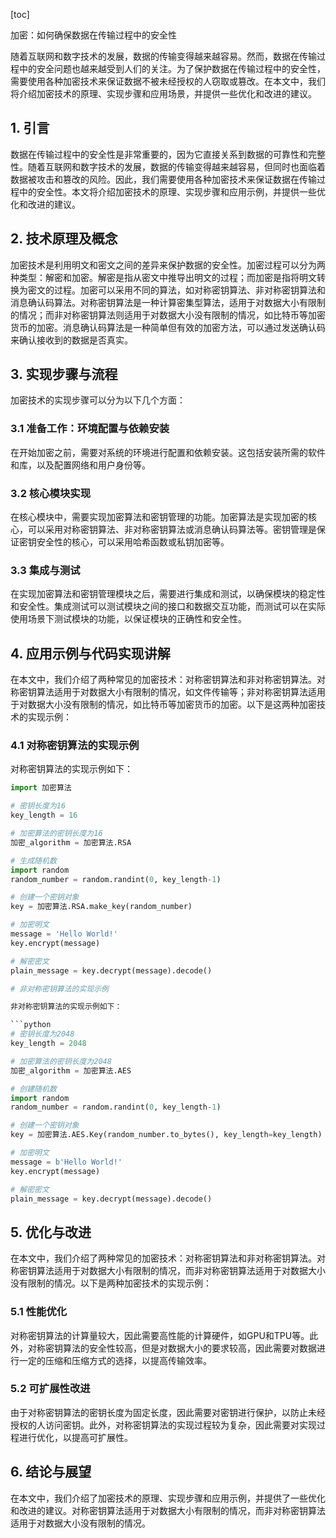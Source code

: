 
[toc]                    
                
                
加密：如何确保数据在传输过程中的安全性

随着互联网和数字技术的发展，数据的传输变得越来越容易。然而，数据在传输过程中的安全问题也越来越受到人们的关注。为了保护数据在传输过程中的安全性，需要使用各种加密技术来保证数据不被未经授权的人窃取或篡改。在本文中，我们将介绍加密技术的原理、实现步骤和应用场景，并提供一些优化和改进的建议。

## 1. 引言

数据在传输过程中的安全性是非常重要的，因为它直接关系到数据的可靠性和完整性。随着互联网和数字技术的发展，数据的传输变得越来越容易，但同时也面临着数据被攻击和篡改的风险。因此，我们需要使用各种加密技术来保证数据在传输过程中的安全性。本文将介绍加密技术的原理、实现步骤和应用示例，并提供一些优化和改进的建议。

## 2. 技术原理及概念

加密技术是利用明文和密文之间的差异来保护数据的安全性。加密过程可以分为两种类型：解密和加密。解密是指从密文中推导出明文的过程；而加密是指将明文转换为密文的过程。加密可以采用不同的算法，如对称密钥算法、非对称密钥算法和消息确认码算法。对称密钥算法是一种计算密集型算法，适用于对数据大小有限制的情况；而非对称密钥算法则适用于对数据大小没有限制的情况，如比特币等加密货币的加密。消息确认码算法是一种简单但有效的加密方法，可以通过发送确认码来确认接收到的数据是否真实。

## 3. 实现步骤与流程

加密技术的实现步骤可以分为以下几个方面：

### 3.1 准备工作：环境配置与依赖安装

在开始加密之前，需要对系统的环境进行配置和依赖安装。这包括安装所需的软件和库，以及配置网络和用户身份等。

### 3.2 核心模块实现

在核心模块中，需要实现加密算法和密钥管理的功能。加密算法是实现加密的核心，可以采用对称密钥算法、非对称密钥算法或消息确认码算法等。密钥管理是保证密钥安全性的核心，可以采用哈希函数或私钥加密等。

### 3.3 集成与测试

在实现加密算法和密钥管理模块之后，需要进行集成和测试，以确保模块的稳定性和安全性。集成测试可以测试模块之间的接口和数据交互功能，而测试可以在实际使用场景下测试模块的功能，以保证模块的正确性和安全性。

## 4. 应用示例与代码实现讲解

在本文中，我们介绍了两种常见的加密技术：对称密钥算法和非对称密钥算法。对称密钥算法适用于对数据大小有限制的情况，如文件传输等；非对称密钥算法适用于对数据大小没有限制的情况，如比特币等加密货币的加密。以下是这两种加密技术的实现示例：

### 4.1 对称密钥算法的实现示例

对称密钥算法的实现示例如下：

```python
import 加密算法

# 密钥长度为16
key_length = 16

# 加密算法的密钥长度为16
加密_algorithm = 加密算法.RSA

# 生成随机数
import random
random_number = random.randint(0, key_length-1)

# 创建一个密钥对象
key = 加密算法.RSA.make_key(random_number)

# 加密明文
message = 'Hello World!'
key.encrypt(message)

# 解密密文
plain_message = key.decrypt(message).decode()
```

```python
# 非对称密钥算法的实现示例

非对称密钥算法的实现示例如下：

```python
# 密钥长度为2048
key_length = 2048

# 加密算法的密钥长度为2048
加密_algorithm = 加密算法.AES

# 创建随机数
import random
random_number = random.randint(0, key_length-1)

# 创建一个密钥对象
key = 加密算法.AES.Key(random_number.to_bytes(), key_length=key_length)

# 加密明文
message = b'Hello World!'
key.encrypt(message)

# 解密密文
plain_message = key.decrypt(message).decode()
```

## 5. 优化与改进

在本文中，我们介绍了两种常见的加密技术：对称密钥算法和非对称密钥算法。对称密钥算法适用于对数据大小有限制的情况，而非对称密钥算法适用于对数据大小没有限制的情况。以下是两种加密技术的实现示例：

### 5.1 性能优化

对称密钥算法的计算量较大，因此需要高性能的计算硬件，如GPU和TPU等。此外，对称密钥算法的安全性较高，但是对数据大小的要求较高，因此需要对数据进行一定的压缩和压缩方式的选择，以提高传输效率。

### 5.2 可扩展性改进

由于对称密钥算法的密钥长度为固定长度，因此需要对密钥进行保护，以防止未经授权的人访问密钥。此外，对称密钥算法的实现过程较为复杂，因此需要对实现过程进行优化，以提高可扩展性。

## 6. 结论与展望

在本文中，我们介绍了加密技术的原理、实现步骤和应用示例，并提供了一些优化和改进的建议。对称密钥算法适用于对数据大小有限制的情况，而非对称密钥算法适用于对数据大小没有限制的情况。

